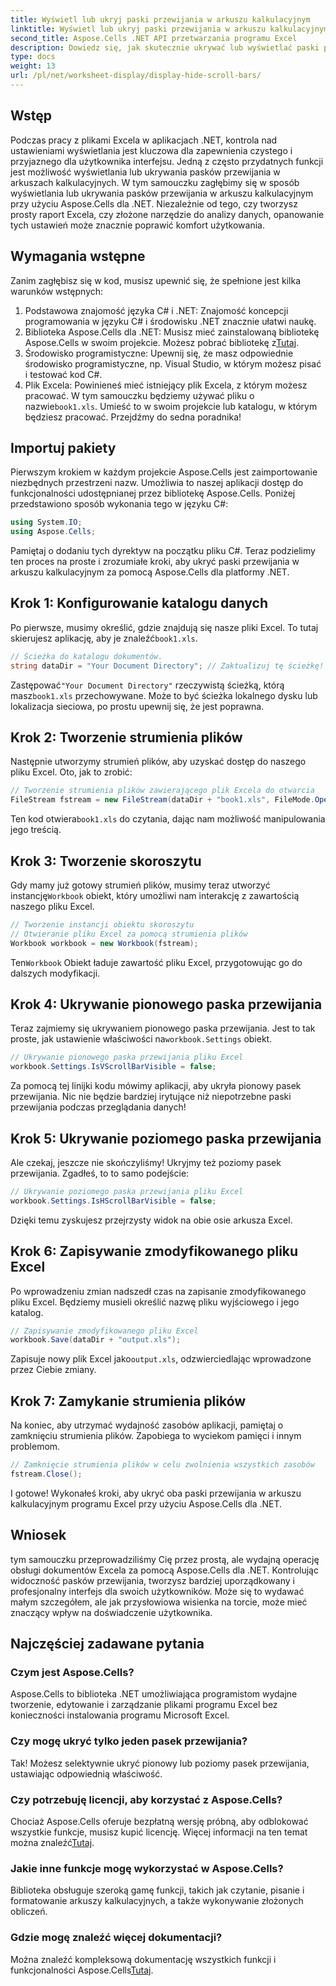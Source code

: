 ```yaml
---
title: Wyświetl lub ukryj paski przewijania w arkuszu kalkulacyjnym
linktitle: Wyświetl lub ukryj paski przewijania w arkuszu kalkulacyjnym
second_title: Aspose.Cells .NET API przetwarzania programu Excel
description: Dowiedz się, jak skutecznie ukrywać lub wyświetlać paski przewijania w arkuszach programu Excel za pomocą Aspose.Cells dla platformy .NET. Ulepsz komfort korzystania z aplikacji.
type: docs
weight: 13
url: /pl/net/worksheet-display/display-hide-scroll-bars/
---
```

## Wstęp
Podczas pracy z plikami Excela w aplikacjach .NET, kontrola nad ustawieniami wyświetlania jest kluczowa dla zapewnienia czystego i przyjaznego dla użytkownika interfejsu. Jedną z często przydatnych funkcji jest możliwość wyświetlania lub ukrywania pasków przewijania w arkuszach kalkulacyjnych. W tym samouczku zagłębimy się w sposób wyświetlania lub ukrywania pasków przewijania w arkuszu kalkulacyjnym przy użyciu Aspose.Cells dla .NET. Niezależnie od tego, czy tworzysz prosty raport Excela, czy złożone narzędzie do analizy danych, opanowanie tych ustawień może znacznie poprawić komfort użytkowania.
## Wymagania wstępne
Zanim zagłębisz się w kod, musisz upewnić się, że spełnione jest kilka warunków wstępnych:
1. Podstawowa znajomość języka C# i .NET: Znajomość koncepcji programowania w języku C# i środowisku .NET znacznie ułatwi naukę.
2.  Biblioteka Aspose.Cells dla .NET: Musisz mieć zainstalowaną bibliotekę Aspose.Cells w swoim projekcie. Możesz pobrać bibliotekę z[Tutaj](https://releases.aspose.com/cells/net/).
3. Środowisko programistyczne: Upewnij się, że masz odpowiednie środowisko programistyczne, np. Visual Studio, w którym możesz pisać i testować kod C#.
4.  Plik Excela: Powinieneś mieć istniejący plik Excela, z którym możesz pracować. W tym samouczku będziemy używać pliku o nazwie`book1.xls`. Umieść to w swoim projekcie lub katalogu, w którym będziesz pracować.
Przejdźmy do sedna poradnika!
## Importuj pakiety
Pierwszym krokiem w każdym projekcie Aspose.Cells jest zaimportowanie niezbędnych przestrzeni nazw. Umożliwia to naszej aplikacji dostęp do funkcjonalności udostępnianej przez bibliotekę Aspose.Cells. Poniżej przedstawiono sposób wykonania tego w języku C#:
```csharp
using System.IO;
using Aspose.Cells;
```
Pamiętaj o dodaniu tych dyrektyw na początku pliku C#.
Teraz podzielimy ten proces na proste i zrozumiałe kroki, aby ukryć paski przewijania w arkuszu kalkulacyjnym za pomocą Aspose.Cells dla platformy .NET.
## Krok 1: Konfigurowanie katalogu danych
 Po pierwsze, musimy określić, gdzie znajdują się nasze pliki Excel. To tutaj skierujesz aplikację, aby je znaleźć`book1.xls`.
```csharp
// Ścieżka do katalogu dokumentów.
string dataDir = "Your Document Directory"; // Zaktualizuj tę ścieżkę!
```
 Zastępować`"Your Document Directory"` rzeczywistą ścieżką, którą masz`book1.xls` przechowywane. Może to być ścieżka lokalnego dysku lub lokalizacja sieciowa, po prostu upewnij się, że jest poprawna.
## Krok 2: Tworzenie strumienia plików
Następnie utworzymy strumień plików, aby uzyskać dostęp do naszego pliku Excel. Oto, jak to zrobić:
```csharp
// Tworzenie strumienia plików zawierającego plik Excela do otwarcia
FileStream fstream = new FileStream(dataDir + "book1.xls", FileMode.Open);
```
 Ten kod otwiera`book1.xls` do czytania, dając nam możliwość manipulowania jego treścią.
## Krok 3: Tworzenie skoroszytu
 Gdy mamy już gotowy strumień plików, musimy teraz utworzyć instancję`Workbook` obiekt, który umożliwi nam interakcję z zawartością naszego pliku Excel.
```csharp
// Tworzenie instancji obiektu skoroszytu
// Otwieranie pliku Excel za pomocą strumienia plików
Workbook workbook = new Workbook(fstream);
```
 Ten`Workbook` Obiekt ładuje zawartość pliku Excel, przygotowując go do dalszych modyfikacji.
## Krok 4: Ukrywanie pionowego paska przewijania
 Teraz zajmiemy się ukrywaniem pionowego paska przewijania. Jest to tak proste, jak ustawienie właściwości na`workbook.Settings` obiekt.
```csharp
// Ukrywanie pionowego paska przewijania pliku Excel
workbook.Settings.IsVScrollBarVisible = false;
```
Za pomocą tej linijki kodu mówimy aplikacji, aby ukryła pionowy pasek przewijania. Nic nie będzie bardziej irytujące niż niepotrzebne paski przewijania podczas przeglądania danych!
## Krok 5: Ukrywanie poziomego paska przewijania
Ale czekaj, jeszcze nie skończyliśmy! Ukryjmy też poziomy pasek przewijania. Zgadłeś, to to samo podejście:
```csharp
// Ukrywanie poziomego paska przewijania pliku Excel
workbook.Settings.IsHScrollBarVisible = false;
```
Dzięki temu zyskujesz przejrzysty widok na obie osie arkusza Excel.
## Krok 6: Zapisywanie zmodyfikowanego pliku Excel
Po wprowadzeniu zmian nadszedł czas na zapisanie zmodyfikowanego pliku Excel. Będziemy musieli określić nazwę pliku wyjściowego i jego katalog.
```csharp
// Zapisywanie zmodyfikowanego pliku Excel
workbook.Save(dataDir + "output.xls");
```
 Zapisuje nowy plik Excel jako`output.xls`, odzwierciedlając wprowadzone przez Ciebie zmiany.
## Krok 7: Zamykanie strumienia plików
Na koniec, aby utrzymać wydajność zasobów aplikacji, pamiętaj o zamknięciu strumienia plików. Zapobiega to wyciekom pamięci i innym problemom.
```csharp
// Zamknięcie strumienia plików w celu zwolnienia wszystkich zasobów
fstream.Close();
```
I gotowe! Wykonałeś kroki, aby ukryć oba paski przewijania w arkuszu kalkulacyjnym programu Excel przy użyciu Aspose.Cells dla .NET.
## Wniosek
tym samouczku przeprowadziliśmy Cię przez prostą, ale wydajną operację obsługi dokumentów Excela za pomocą Aspose.Cells dla .NET. Kontrolując widoczność pasków przewijania, tworzysz bardziej uporządkowany i profesjonalny interfejs dla swoich użytkowników. Może się to wydawać małym szczegółem, ale jak przysłowiowa wisienka na torcie, może mieć znaczący wpływ na doświadczenie użytkownika.
## Najczęściej zadawane pytania
### Czym jest Aspose.Cells?  
Aspose.Cells to biblioteka .NET umożliwiająca programistom wydajne tworzenie, edytowanie i zarządzanie plikami programu Excel bez konieczności instalowania programu Microsoft Excel.
### Czy mogę ukryć tylko jeden pasek przewijania?  
Tak! Możesz selektywnie ukryć pionowy lub poziomy pasek przewijania, ustawiając odpowiednią właściwość.
### Czy potrzebuję licencji, aby korzystać z Aspose.Cells?  
 Chociaż Aspose.Cells oferuje bezpłatną wersję próbną, aby odblokować wszystkie funkcje, musisz kupić licencję. Więcej informacji na ten temat można znaleźć[Tutaj](https://purchase.aspose.com/buy).
### Jakie inne funkcje mogę wykorzystać w Aspose.Cells?  
Biblioteka obsługuje szeroką gamę funkcji, takich jak czytanie, pisanie i formatowanie arkuszy kalkulacyjnych, a także wykonywanie złożonych obliczeń.
### Gdzie mogę znaleźć więcej dokumentacji?  
 Można znaleźć kompleksową dokumentację wszystkich funkcji i funkcjonalności Aspose.Cells[Tutaj](https://reference.aspose.com/cells/net/).